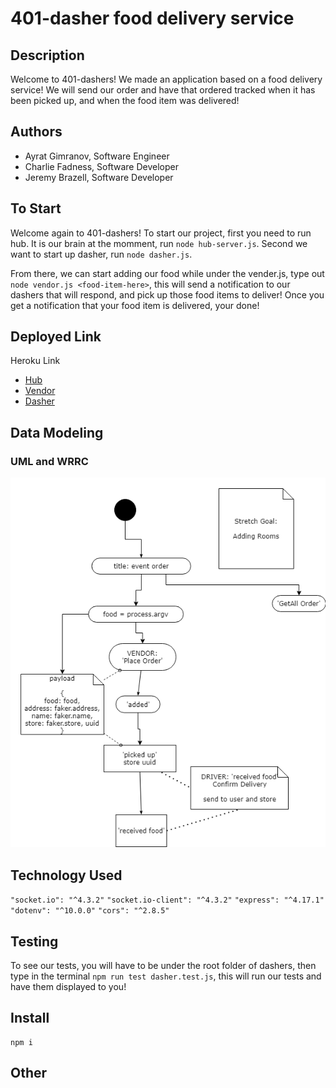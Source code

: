 # 401-dasher food delivery service

## Description

Welcome to 401-dashers! We made an application based on a food delivery service! We will send our order and have that ordered tracked when it has been picked up, and when the food item was delivered!

## Authors

- Ayrat Gimranov, Software Engineer
- Charlie Fadness, Software Developer
- Jeremy Brazell, Software Developer

## To Start

Welcome again to 401-dashers! To start our project, first you need to run hub. It is our brain at the momment, run `node hub-server.js`. Second we want to start up dasher, run `node dasher.js`.

From there, we can start adding our food while under the vender.js, type out `node vendor.js <food-item-here>`, this will send a notification to our dashers that will respond, and pick up those food items to deliver! Once you get a notification that your food item is delivered, your done!

## Deployed Link

Heroku Link

- [Hub]()
- [Vendor]()
- [Dasher]()

## Data Modeling

### UML and WRRC

![UML and WWRC](./img/UMLandWRRC.png)  

## Technology Used

`"socket.io": "^4.3.2"`
`"socket.io-client": "^4.3.2"`
`"express": "^4.17.1"`
`"dotenv": "^10.0.0"`
`"cors": "^2.8.5"`

## Testing

To see our tests, you will have to be under the root folder of dashers, then type in the terminal `npm run test dasher.test.js`, this will run our tests and have them displayed to you!

## Install

```
npm i
```

## Other
